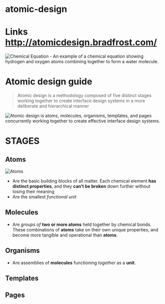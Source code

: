 # atomic-design

# Links http://atomicdesign.bradfrost.com/

![Chemical Equation - An example of a chemical equation showing hydrogen and oxygen atoms combining together to form a water molecule.](http://atomicdesign.bradfrost.com/images/content/chemical-equation.png)

# Atomic design guide

> Atomic design is a methodology composed of five distinct stages working together to create interface design systems in a more deliberate and hierarchical manner

![Atomic design is atoms, molecules, organisms, templates, and pages concurrently working together to create effective interface design systems.](http://atomicdesign.bradfrost.com/images/content/atomic-design-process.png)

# STAGES

## Atoms

![Atoms](http://atomicdesign.bradfrost.com/images/content/atomic-design-atoms.png)

- Are the basic building blocks of all matter. Each chemical element **has distinct properties**, and they **can’t be broken** down further without losing their meaning
- Are the smallest _functional unit_

## Molecules
- Are _groups of_ **two or more atoms** held together by chemical bonds. These combinations of **atoms** take on their own unique properties, and become more tangible and operational than **atoms**.

## Organisms
- Are assemblies of **molecules** functioning _together_ as a **unit**. 
## Templates
## Pages
